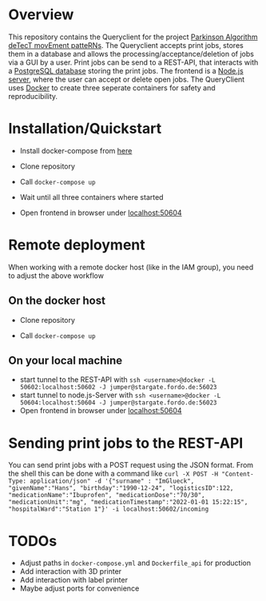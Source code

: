 # Overview
This repository contains the Queryclient for the project [Parkinson Algorithm deTecT movEment patteRNs](https://www.uke.de/organisationsstruktur/zentrale-bereiche/apotheke/3d-druck-von-arzneimitteln/index.html). The Queryclient accepts print jobs, stores them in a database and allows the processing/acceptance/deletion of jobs via a GUI by a user. Print jobs can be send to a REST-API, that interacts with a [PostgreSQL database](https://www.postgresql.org/)  storing the print jobs. The frontend is a [Node.js server](https://nodejs.org/en/), where the user can accept or delete open jobs. The QueryClient uses [Docker](https://www.docker.com) to create three seperate containers for safety and reproducibility.

# Installation/Quickstart

- Install docker-compose from [here](https://github.com/docker/compose/releases)

- Clone repository

- Call ```docker-compose up```

- Wait until all three containers where started

- Open frontend in browser under [localhost:50604](http://localhost:50604)

# Remote deployment

When working with a remote docker host (like in the IAM group), you need to adjust the above workflow
## On the docker host
- Clone repository

- Call ```docker-compose up```
## On your local machine
- start tunnel to the REST-API with
```ssh <username>@docker -L 50602:localhost:50602 -J jumper@stargate.fordo.de:56023```
- start tunnel to node.js-Server with
```ssh <username>@docker -L 50604:localhost:50604 -J jumper@stargate.fordo.de:56023```
- Open frontend in browser under [localhost:50604](http://localhost:50604)

# Sending print jobs to the REST-API
You can send print jobs with a POST request using the JSON format. From the shell this can be done with a command like
```curl -X POST -H "Content-Type: application/json" -d '{"surname" : "ImGlueck", "givenName":"Hans", "birthday":"1990-12-24", "logisticsID":122, "medicationName":"Ibuprofen", "medicationDose":"70/30", "medicationUnit":"mg", "medicationTimestamp":"2022-01-01 15:22:15", "hospitalWard":"Station 1"}' -i localhost:50602/incoming```

# TODOs

- Adjust paths in ```docker-compose.yml``` and ```Dockerfile_api``` for production
- Add interaction with 3D printer
- Add interaction with label printer
- Maybe adjust ports for convenience
